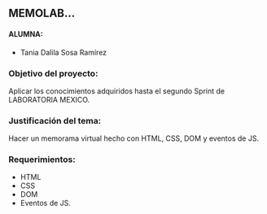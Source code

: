 ## MEMOLAB...

#### ALUMNA:

- Tania Dalila Sosa Ramírez

### Objetivo del proyecto:
Aplicar los conocimientos adquiridos hasta el segundo Sprint de LABORATORIA MEXICO.

### Justificación del tema:
Hacer un memorama virtual hecho con HTML, CSS, DOM y eventos de JS.


### Requerimientos:

- HTML 
- CSS
- DOM 
- Eventos de JS.
